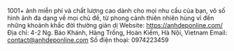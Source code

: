 1001+ ảnh miễn phí và chất lượng cao dành cho mọi nhu cầu của bạn, vô số hình ảnh đa dạng về mọi chủ đề, từ phong cảnh thiên nhiên hùng vĩ đến những khoảnh khắc đời thường giản dị
Website: https://anhdeponline.com/
Địa chỉ: 4-2 Ng. Báo Khánh, Hàng Trống, Hoàn Kiếm, Hà Nội, Vietnam
Email: contact@anhdeponline.com
Số điện thoại: 0974223459
